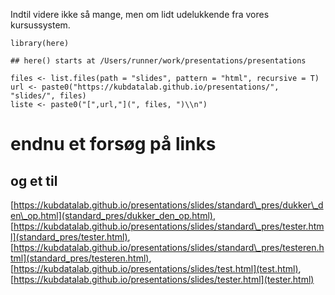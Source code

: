 Indtil videre ikke så mange, men om lidt udelukkende fra vores
kursussystem.

    library(here)

    ## here() starts at /Users/runner/work/presentations/presentations

    files <- list.files(path = "slides", pattern = "html", recursive = T)
    url <- paste0("https://kubdatalab.github.io/presentations/", "slides/", files)
    liste <- paste0("[",url,"](", files, ")\\n")

# endnu et forsøg på links

## og et til

[https://kubdatalab.github.io/presentations/slides/standard\_pres/dukker\_den\_op.html](standard_pres/dukker_den_op.html),
[https://kubdatalab.github.io/presentations/slides/standard\_pres/tester.html](standard_pres/tester.html),
[https://kubdatalab.github.io/presentations/slides/standard\_pres/testeren.html](standard_pres/testeren.html),
[https://kubdatalab.github.io/presentations/slides/test.html](test.html),
[https://kubdatalab.github.io/presentations/slides/tester.html](tester.html)
